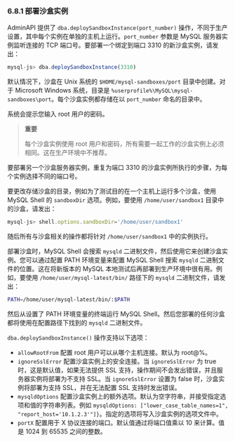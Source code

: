 ### 6.8.1 部署沙盒实例

AdminAPI 提供了 `dba.deploySandboxInstance(port_number)` 操作，不同于生产设置，其中每个实例在单独的主机上运行。`port_number` 参数是 MySQL 服务器实例监听连接的 TCP 端口号。要部署一个绑定到端口 3310 的新沙盒实例，请发出：

```javascript
mysql-js> dba.deploySandboxInstance(3310)
```

默认情况下，沙盒在 Unix 系统的 `$HOME/mysql-sandboxes/port` 目录中创建。对于 Microsoft Windows 系统，目录是 `%userprofile%\MySQL\mysql-sandboxes\port`。每个沙盒实例都存储在以 `port_number` 命名的目录中。

系统会提示您输入 root 用户的密码。

> **重要**
>
> 每个沙盒实例使用 root 用户和密码，所有需要一起工作的沙盒实例上必须相同。这在生产环境中不推荐。

要部署另一个沙盒服务器实例，重复为端口 3310 的沙盒实例所执行的步骤，为每个实例选择不同的端口号。

要更改存储沙盒的目录，例如为了测试目的在一个主机上运行多个沙盒，使用 MySQL Shell 的 `sandboxDir` 选项。例如，要使用 `/home/user/sandbox1` 目录中的沙盒，请发出：

```javascript
mysql-js> shell.options.sandboxDir='/home/user/sandbox1'
```

随后所有与沙盒相关的操作都将针对 `/home/user/sandbox1` 中的实例执行。

部署沙盒时，MySQL Shell 会搜索 `mysqld` 二进制文件，然后使用它来创建沙盒实例。您可以通过配置 PATH 环境变量来配置 MySQL Shell 搜索 `mysqld` 二进制文件的位置。这在将新版本的 MySQL 本地测试后再部署到生产环境中很有用。例如，要使用 `/home/user/mysql-latest/bin/` 路径下的 `mysqld` 二进制文件，请发出：

```bash
PATH=/home/user/mysql-latest/bin/:$PATH
```

然后从设置了 PATH 环境变量的终端运行 MySQL Shell。然后您部署的任何沙盒都将使用在配置路径下找到的 `mysqld` 二进制文件。

`dba.deploySandboxInstance()` 操作支持以下选项：

- `allowRootFrom` 配置 root 用户可以从哪个主机连接。默认为 root@%。
- `ignoreSslError` 配置沙盒实例上的安全连接。当 `ignoreSslError` 为 true 时，这是默认值，如果无法提供 SSL 支持，操作期间不会发出错误，并且服务器实例将部署为不支持 SSL。当 `ignoreSslError` 设置为 false 时，沙盒实例将部署为支持 SSL，并在无法配置 SSL 支持时发出错误。
- `mysqldOptions` 配置沙盒实例上的额外选项。默认为空字符串，并接受指定选项和值的字符串列表。例如 `mysqldOptions: ["lower_case_table_names=1", "report_host='10.1.2.3'"]}`。指定的选项将写入沙盒实例的选项文件中。
- `portX` 配置用于 X 协议连接的端口。默认值通过将端口值乘以 10 来计算。值是 1024 到 65535 之间的整数。